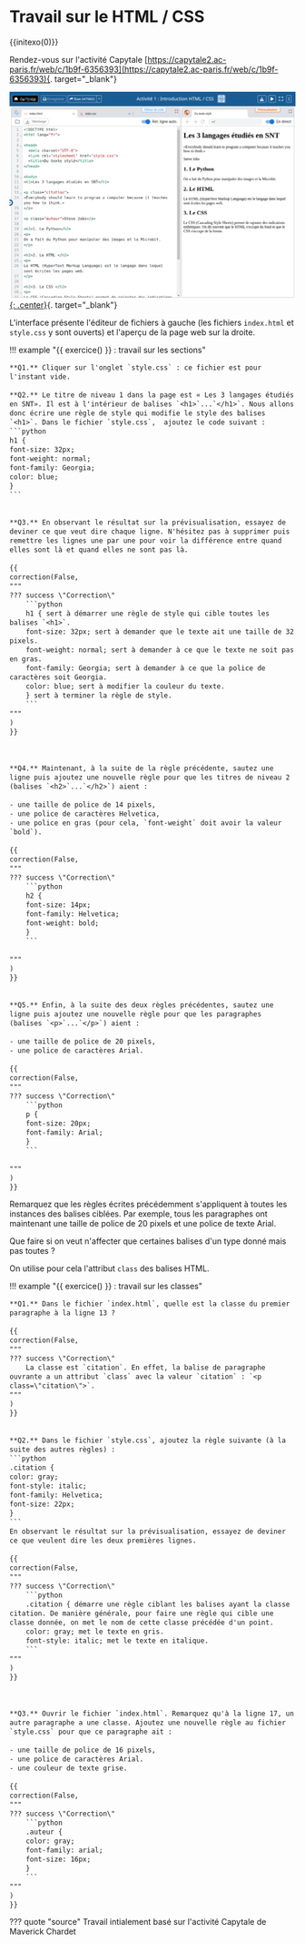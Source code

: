# Travail sur le HTML / CSS 

{{initexo(0)}}

Rendez-vous sur l'activité Capytale [https://capytale2.ac-paris.fr/web/c/1b9f-6356393](https://capytale2.ac-paris.fr/web/c/1b9f-6356393){. target="_blank"}


[![image](data/cap_act1.png){: .center}](https://capytale2.ac-paris.fr/web/c/1b9f-6356393){. target="_blank"}




L'interface présente l'éditeur de fichiers à gauche (les fichiers ```index.html``` et ```style.css``` y sont ouverts) et l'aperçu de la page web sur la droite.

!!! example "{{ exercice() }} : travail sur les sections"
    
    

    **Q1.** Cliquer sur l'onglet `style.css` : ce fichier est pour l'instant vide.

    **Q2.** Le titre de niveau 1 dans la page est « Les 3 langages étudiés en SNT». Il est à l'intérieur de balises `<h1>`...`</h1>`. Nous allons donc écrire une règle de style qui modifie le style des balises `<h1>`. Dans le fichier `style.css`,  ajoutez le code suivant :
    ```python
    h1 {
    font-size: 32px;
    font-weight: normal;
    font-family: Georgia;
    color: blue;
    }
    ```


    **Q3.** En observant le résultat sur la prévisualisation, essayez de deviner ce que veut dire chaque ligne. N'hésitez pas à supprimer puis remettre les lignes une par une pour voir la différence entre quand elles sont là et quand elles ne sont pas là.

    {{
    correction(False,
    """
    ??? success \"Correction\" 
        ```python
        h1 { sert à démarrer une règle de style qui cible toutes les balises `<h1>`.
        font-size: 32px; sert à demander que le texte ait une taille de 32 pixels.
        font-weight: normal; sert à demander à ce que le texte ne soit pas en gras.
        font-family: Georgia; sert à demander à ce que la police de caractères soit Georgia. 
        color: blue; sert à modifier la couleur du texte.
        } sert à terminer la règle de style.
        ```
    """
    )
    }}



    **Q4.** Maintenant, à la suite de la règle précédente, sautez une ligne puis ajoutez une nouvelle règle pour que les titres de niveau 2 (balises `<h2>`...`</h2>`) aient :
    
    - une taille de police de 14 pixels,
    - une police de caractères Helvetica,
    - une police en gras (pour cela, `font-weight` doit avoir la valeur `bold`).

    {{
    correction(False,
    """
    ??? success \"Correction\" 
        ```python
        h2 {
        font-size: 14px;
        font-family: Helvetica;
        font-weight: bold;
        }
        ```
  
    """
    )
    }}


    **Q5.** Enfin, à la suite des deux règles précédentes, sautez une ligne puis ajoutez une nouvelle règle pour que les paragraphes (balises `<p>`...`</p>`) aient :

    - une taille de police de 20 pixels,
    - une police de caractères Arial.

    {{
    correction(False,
    """
    ??? success \"Correction\" 
        ```python
        p {
        font-size: 20px;
        font-family: Arial;
        }
        ```
  
    """
    )
    }}


Remarquez que les règles écrites précédemment s'appliquent à toutes les instances des balises ciblées. Par exemple, tous les paragraphes ont maintenant une taille de police de 20 pixels et une police de texte Arial. 

Que faire si on veut n'affecter que certaines balises d'un type donné mais pas toutes ?

On utilise pour cela l'attribut `class` des balises HTML.

!!! example "{{ exercice() }} : travail sur les classes"

    **Q1.** Dans le fichier `index.html`, quelle est la classe du premier paragraphe à la ligne 13 ?

    {{
    correction(False,
    """
    ??? success \"Correction\" 
        La classe est `citation`. En effet, la balise de paragraphe ouvrante a un attribut `class` avec la valeur `citation` : `<p class=\"citation\">`.
    """
    )
    }}
    

    **Q2.** Dans le fichier `style.css`, ajoutez la règle suivante (à la suite des autres règles) :
    ```python
    .citation {
    color: gray;
    font-style: italic;
    font-family: Helvetica;
    font-size: 22px;
    }    
    ```
    En observant le résultat sur la prévisualisation, essayez de deviner ce que veulent dire les deux premières lignes.

    {{
    correction(False,
    """
    ??? success \"Correction\" 
        ```python
        .citation { démarre une règle ciblant les balises ayant la classe citation. De manière générale, pour faire une règle qui cible une classe donnée, on met le nom de cette classe précédée d'un point.
        color: gray; met le texte en gris.
        font-style: italic; met le texte en italique.
        ```
    """
    )
    }}
   


    **Q3.** Ouvrir le fichier `index.html`. Remarquez qu'à la ligne 17, un autre paragraphe a une classe. Ajoutez une nouvelle règle au fichier `style.css` pour que ce paragraphe ait :

    - une taille de police de 16 pixels,
    - une police de caractères Arial.
    - une couleur de texte grise.

    {{
    correction(False,
    """
    ??? success \"Correction\" 
        ```python
        .auteur {
        color: gray;
        font-family: arial;
        font-size: 16px;
        }
        ``` 
    """
    )
    }}


??? quote "source"
    Travail intialement basé sur l'activité Capytale de Maverick Chardet
